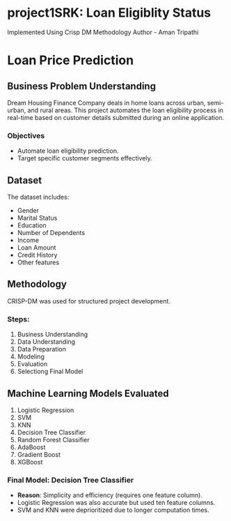 # project1SRK: Loan Eligiblity Status
Implemented Using Crisp DM Methodology
Author - Aman Tripathi

# Loan Price Prediction

## Business Problem Understanding
Dream Housing Finance Company deals in home loans across urban, semi-urban, and rural areas. This project automates the loan eligibility process in real-time based on customer details submitted during an online application.

### Objectives
- Automate loan eligibility prediction.
- Target specific customer segments effectively.

## Dataset
The dataset includes:
- Gender
- Marital Status
- Education
- Number of Dependents
- Income
- Loan Amount
- Credit History
- Other features

## Methodology
CRISP-DM was used for structured project development.

### Steps:
1. Business Understanding
2. Data Understanding
3. Data Preparation
4. Modeling
5. Evaluation
6. Selectiong Final Model

## Machine Learning Models Evaluated
1. Logistic Regression
2. SVM
3. KNN
4. Decision Tree Classifier
5. Random Forest Classifier
6. AdaBoost
7. Gradient Boost
8. XGBoost

### Final Model: Decision Tree Classifier
- **Reason**: Simplicity and efficiency (requires one feature column).
- Logistic Regression was also accurate but used ten feature columns.
- SVM and KNN were deprioritized due to longer computation times.

